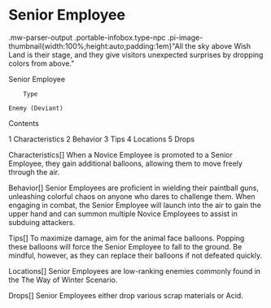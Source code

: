 # Senior Employee

.mw-parser-output .portable-infobox.type-npc .pi-image-thumbnail{width:100%;height:auto;padding:1em}"All the sky above Wish Land is their stage, and they give visitors unexpected surprises by dropping colors from above."

Senior Employee


	
		
		
	
	


	

	
		Type
	
	Enemy (Deviant)




Contents

1 Characteristics
2 Behavior
3 Tips
4 Locations
5 Drops



Characteristics[]
When a Novice Employee is promoted to a Senior Employee, they gain additional balloons, allowing them to move freely through the air.

Behavior[]
Senior Employees are proficient in wielding their paintball guns, unleashing colorful chaos on anyone who dares to challenge them. When engaging in combat, the Senior Employee will launch into the air to gain the upper hand and can summon multiple Novice Employees to assist in subduing attackers.

Tips[]
To maximize damage, aim for the animal face balloons. Popping these balloons will force the Senior Employee to fall to the ground. Be mindful, however, as they can replace their balloons if not defeated quickly.

Locations[]
Senior Employees are low-ranking enemies commonly found in the The Way of Winter Scenario.

Drops[]
Senior Employees either drop various scrap materials or Acid.
